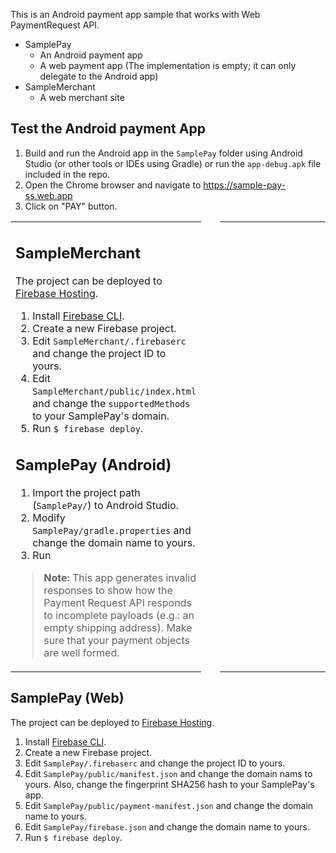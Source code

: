 
This is an Android payment app sample that works with Web PaymentRequest API.

- SamplePay
  - An Android payment app
  - A web payment app (The implementation is empty; it can only delegate to the Android app)
- SampleMerchant
  - A web merchant site

## Test the Android payment App

1. Build and run the Android app in the `SamplePay` folder using Android Studio (or other tools or IDEs using Gradle) or run the `app-debug.apk` file included in the repo.
2. Open the Chrome browser and navigate to  https://sample-pay-ss.web.app
3. Click on "PAY" button.


<table>
  <tr>
    <td style="vertical-align: top; border-right: 30px solid transparent">

## SampleMerchant

The project can be deployed to [Firebase Hosting](https://firebase.google.com/docs/hosting).

1. Install [Firebase CLI](https://firebase.google.com/docs/cli#install_the_firebase_cli).
2. Create a new Firebase project.
3. Edit `SampleMerchant/.firebaserc` and change the project ID to yours.
4. Edit `SampleMerchant/public/index.html` and change the `supportedMethods` to your SamplePay's domain.
5. Run `$ firebase deploy`.

## SamplePay (Android)

1. Import the project path (`SamplePay/`) to Android Studio.
2. Modify `SamplePay/gradle.properties` and change the domain name to yours.
3. Run



> **Note:** This app generates invalid responses to show how the Payment Request API responds to incomplete payloads (e.g.: an empty shipping address). Make sure that your payment objects are well formed.

  </td>
  <td width="280">
    <img src="payment-app-repo.gif" alt=""/>
  </td>
</tr>
</table>

## SamplePay (Web)

The project can be deployed to [Firebase Hosting](https://firebase.google.com/docs/hosting).

1. Install [Firebase CLI](https://firebase.google.com/docs/cli#install_the_firebase_cli).
2. Create a new Firebase project.
3. Edit `SamplePay/.firebaserc` and change the project ID to yours.
4. Edit `SamplePay/public/manifest.json` and change the domain nams to yours. Also, change the fingerprint SHA256 hash to your SamplePay's app.
5. Edit `SamplePay/public/payment-manifest.json` and change the domain name to yours.
6. Edit `SamplePay/firebase.json` and change the domain name to yours.
6. Run `$ firebase deploy`.



